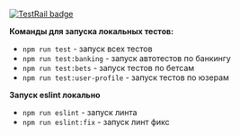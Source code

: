  [![TestRail badge](https://img.shields.io/badge/TestRail-link-brightgreen)](https://1win.testrail.io/index.php?/projects/overview/6) 


**Команды для запуска локальных тестов:**

 - `npm run test` - запуск всех тестов
 - `npm run test:banking` - запуск автотестов по банкингу
 - `npm run test:bets` - запуск тестов по бетсам
 - `npm run test:user-profile` - запуск тестов по юзерам
 
**Запуск eslint локально**

 - `npm run eslint` - запуск линта
 - `npm run eslint:fix` - запуск линт фикс
